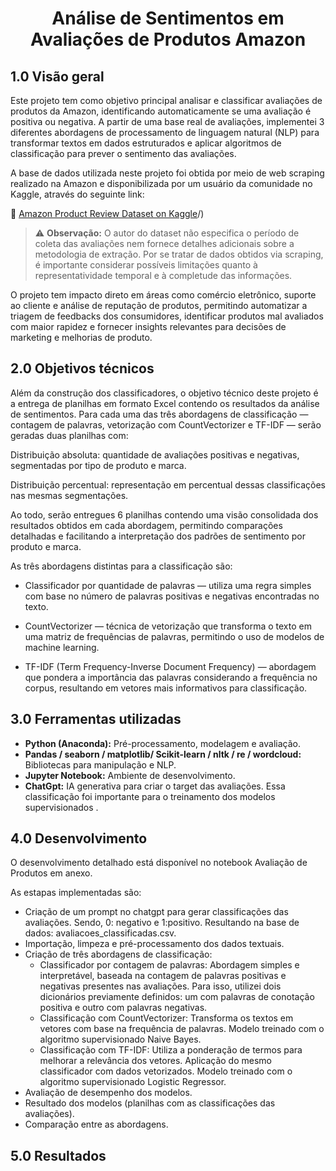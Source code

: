 <h1 align="center"> Análise de Sentimentos em Avaliações de Produtos Amazon<br /> </h1>

## **1.0 Visão geral**

Este projeto tem como objetivo principal analisar e classificar avaliações de produtos da Amazon, identificando automaticamente se uma avaliação é positiva ou negativa. A partir de uma base real de avaliações, implementei 3 diferentes abordagens de processamento de linguagem natural (NLP) para transformar textos em dados estruturados e aplicar algoritmos de classificação para prever o sentimento das avaliações.

A base de dados utilizada neste projeto foi obtida por meio de web scraping realizado na Amazon e disponibilizada por um usuário da comunidade no Kaggle, através do seguinte link:

🔗 [Amazon Product Review Dataset on Kaggle](https://www.kaggle.com/datasets/sampaiovitor/avaliaes-em-portugus-amazon-e-mercado-livre)/)

> ⚠️ **Observação:** O autor do dataset não especifica o período de coleta das avaliações nem fornece detalhes adicionais sobre a metodologia de extração. Por se tratar de dados obtidos via scraping, é importante considerar possíveis limitações quanto à representatividade temporal e à completude das informações.

O projeto tem impacto direto em áreas como comércio eletrônico, suporte ao cliente e análise de reputação de produtos, permitindo automatizar a triagem de feedbacks dos consumidores, identificar produtos mal avaliados com maior rapidez e fornecer insights relevantes para decisões de marketing e melhorias de produto.

## **2.0 Objetivos técnicos**

Além da construção dos classificadores, o objetivo técnico deste projeto é a entrega de planilhas em formato Excel contendo os resultados da análise de sentimentos. Para cada uma das três abordagens de classificação — contagem de palavras, vetorização com CountVectorizer e TF-IDF — serão geradas duas planilhas com:

Distribuição absoluta: quantidade de avaliações positivas e negativas, segmentadas por tipo de produto e marca.

Distribuição percentual: representação em percentual dessas classificações nas mesmas segmentações.

Ao todo, serão entregues 6 planilhas contendo uma visão consolidada dos resultados obtidos em cada abordagem, permitindo comparações detalhadas e facilitando a interpretação dos padrões de sentimento por produto e marca.

As três abordagens distintas para a classificação são:

- Classificador por quantidade de palavras — utiliza uma regra simples com base no número de palavras positivas e negativas encontradas no texto.

- CountVectorizer — técnica de vetorização que transforma o texto em uma matriz de frequências de palavras, permitindo o uso de modelos de machine learning.

- TF-IDF (Term Frequency-Inverse Document Frequency) — abordagem que pondera a importância das palavras considerando a frequência no corpus, resultando em vetores mais informativos para classificação.

## **3.0 Ferramentas utilizadas**

- **Python (Anaconda):** Pré-processamento, modelagem e avaliação.
- **Pandas / seaborn / matplotlib/ Scikit-learn / nltk / re / wordcloud:** Bibliotecas para manipulação e NLP.
- **Jupyter Notebook:** Ambiente de desenvolvimento.
- **ChatGpt:** IA generativa para criar o target das avaliações. Essa classificação foi importante para o treinamento dos modelos supervisionados .
  
## **4.0 Desenvolvimento**

O desenvolvimento detalhado está disponível no notebook Avaliação de Produtos em anexo. 

As estapas implementadas são:

- Criação de um prompt no chatgpt para gerar classificações das avaliações. Sendo, 0: negativo e 1:positivo. Resultando na base de dados: avaliacoes_classificadas.csv.
- Importação, limpeza e pré-processamento dos dados textuais.
- Criação de três abordagens de classificação:
  -   Classificador por contagem de palavras: Abordagem simples e interpretável, baseada na contagem de palavras positivas e negativas presentes nas avaliações. Para isso, utilizei dois dicionários previamente definidos: um com palavras de conotação positiva e outro com palavras negativas.
  -   Classificação com CountVectorizer: Transforma os textos em vetores com base na frequência de palavras. Modelo treinado com o algoritmo supervisionado Naive Bayes.
  -   Classificação com TF-IDF: Utiliza a ponderação de termos para melhorar a relevância dos vetores. Aplicação do mesmo classificador com dados vetorizados. Modelo treinado com o algoritmo supervisionado Logistic Regressor.
- Avaliação de desempenho dos modelos.
- Resultado dos modelos (planilhas com as classificações das avaliações).
- Comparação entre as abordagens.

## **5.0 Resultados**

